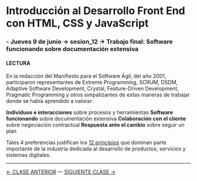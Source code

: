 # Introducción al Desarrollo Front End con HTML, CSS y JavaScript

### - Jueves 9 de junio → sesion_12 → Trabajo final: Software funcionando sobre documentación extensiva


#### LECTURA

En la redacción del Manifiesto para el Software Ágil, del año 2001, participaron representantes de Extreme Programming, SCRUM, DSDM, Adaptive Software Development, Crystal, Feature-Driven Development, Pragmatic Programming y otros simpatizantes de estas maneras de trabajar donde se había aprendido a valorar:

**Individuos e interacciones** sobre procesos y herramientas
**Software funcionando** sobre documentación extensiva
**Colaboración con el cliente** sobre negociación contractual
**Respuesta ante el cambio** sobre seguir un plan

Tales 4 preferencias justifican los [12 principios](https://agilemanifesto.org/iso/es/principles.html) que dominan parte importante de la industria dedicada al desarrollo de productos, servicios y sistemas digitales.

- - - - - - - 

[← CLASE ANTERIOR](https://github.com/profesorfaco/front-end/tree/main/sesion_11) — [SIGUIENTE CLASE →](https://github.com/profesorfaco/front-end/tree/main/sesion_13)
